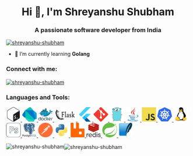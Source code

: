 <h1 align="center">Hi 👋, I'm Shreyanshu Shubham</h1>
<h3 align="center">A passionate software developer from India</h3>

<p align="left"> <a href="https://github.com/ryo-ma/github-profile-trophy"><img src="https://github-profile-trophy.vercel.app/?username=shreyanshu-shubham&rank=-?" alt="shreyanshu-shubham" /></a> </p>

- 🌱 I’m currently learning **Golang**

<h3 align="left">Connect with me:</h3>
<p align="left">
<a href="https://linkedin.com/in/shreyanshu-shubham" target="blank"><img align="center" src="https://raw.githubusercontent.com/rahuldkjain/github-profile-readme-generator/master/src/images/icons/Social/linked-in-alt.svg" alt="shreyanshu-shubham" height="30" width="40" /></a>
</p>

<h3 align="left">Languages and Tools:</h3>
<p align="left"> 
    <a href="https://www.gnu.org/software/bash/" target="_blank" rel="noreferrer"> <img src="icons/bash.svg" alt="bash" width="40" height="40"/> </a> 
    <a href="https://dart.dev" target="_blank" rel="noreferrer"> <img src="icons/dart.svg" alt="dart" width="40" height="40"/> </a> 
    <a href="https://www.docker.com/" target="_blank" rel="noreferrer"> <img src="icons/docker.svg" alt="docker" width="40" height="40"/> </a> 
    <a href="https://flask.palletsprojects.com/" target="_blank" rel="noreferrer"> <img src="icons/flask.svg" alt="flask" width="60" height="40"/> </a> 
    <a href="https://flutter.dev" target="_blank" rel="noreferrer"> <img src="icons/flutter.svg" alt="flutter" width="40" height="40"/> </a> 
    <a href="https://git-scm.com/" target="_blank" rel="noreferrer"> <img src="icons/git.svg" alt="git" width="40" height="40"/> </a> 
    <a href="https://golang.org" target="_blank" rel="noreferrer"> <img src="icons/golang.svg" alt="go" width="40" height="40"/> </a> 
    <a href="https://www.java.com" target="_blank" rel="noreferrer"> <img src="icons/java.svg" alt="java" width="40" height="40"/> </a> 
    <a href="https://developer.mozilla.org/en-US/docs/Web/JavaScript" target="_blank" rel="noreferrer"> <img src="icons/javascript.svg" alt="javascript" width="40" height="40"/> </a> 
    <a href="https://kubernetes.io" target="_blank" rel="noreferrer"> <img src="icons/kubernetes.svg" alt="kubernetes" width="40" height="40"/> </a> 
    <a href="https://www.linux.org/" target="_blank" rel="noreferrer"> <img src="icons/linux.svg" alt="linux" width="40" height="40"/> </a> 
    <a href="https://www.photoshop.com/en" target="_blank" rel="noreferrer"> <img src="icons/photoshop.svg" alt="photoshop" width="40" height="40"/> </a> 
    <a href="https://www.postgresql.org" target="_blank" rel="noreferrer"> <img src="icons/postgresql.svg" alt="postgresql" width="40" height="40"/> </a> 
    <a href="https://postman.com" target="_blank" rel="noreferrer"> <img src="icons/postman.svg" alt="postman" width="40" height="40"/> </a> 
    <a href="https://www.python.org" target="_blank" rel="noreferrer"> <img src="icons/python.svg" alt="python" width="40" height="40"/> </a> 
    <a href="https://www.rabbitmq.com" target="_blank" rel="noreferrer"> <img src="icons/rabbitmq.svg" alt="rabbitMQ" width="40" height="40"/> </a> 
    <a href="https://redis.io" target="_blank" rel="noreferrer"> <img src="icons/redis.svg" alt="redis" width="40" height="40"/> </a> 
    <a href="https://spring.io/" target="_blank" rel="noreferrer"> <img src="icons/spring-boot.svg" alt="spring" width="40" height="40"/> </a> 
    <a href="https://www.sqlite.org/" target="_blank" rel="noreferrer"> <img src="icons/sqlite.svg" alt="sqlite" width="40" height="40"/> </a>
</p>

<p><img align="left" src="https://github-readme-stats.vercel.app/api/top-langs?username=shreyanshu-shubham&show_icons=true&locale=en&layout=compact" alt="shreyanshu-shubham" /></p>

<p><img align="center" src="https://github-readme-stats.vercel.app/api?username=shreyanshu-shubham&show_icons=true&locale=en" alt="shreyanshu-shubham" /></p>
